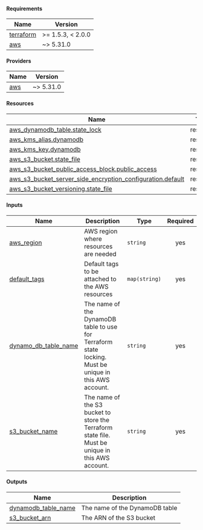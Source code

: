 <!-- BEGIN_TF_DOCS -->
#### Requirements

| Name | Version |
|------|---------|
| <a name="requirement_terraform"></a> [terraform](#requirement_terraform) | >= 1.5.3, < 2.0.0 |
| <a name="requirement_aws"></a> [aws](#requirement_aws) | ~> 5.31.0 |

#### Providers

| Name | Version |
|------|---------|
| <a name="provider_aws"></a> [aws](#provider_aws) | ~> 5.31.0 |

#### Resources

| Name | Type |
|------|------|
| [aws_dynamodb_table.state_lock](https://registry.terraform.io/providers/hashicorp/aws/latest/docs/resources/dynamodb_table) | resource |
| [aws_kms_alias.dynamodb](https://registry.terraform.io/providers/hashicorp/aws/latest/docs/resources/kms_alias) | resource |
| [aws_kms_key.dynamodb](https://registry.terraform.io/providers/hashicorp/aws/latest/docs/resources/kms_key) | resource |
| [aws_s3_bucket.state_file](https://registry.terraform.io/providers/hashicorp/aws/latest/docs/resources/s3_bucket) | resource |
| [aws_s3_bucket_public_access_block.public_access](https://registry.terraform.io/providers/hashicorp/aws/latest/docs/resources/s3_bucket_public_access_block) | resource |
| [aws_s3_bucket_server_side_encryption_configuration.default](https://registry.terraform.io/providers/hashicorp/aws/latest/docs/resources/s3_bucket_server_side_encryption_configuration) | resource |
| [aws_s3_bucket_versioning.state_file](https://registry.terraform.io/providers/hashicorp/aws/latest/docs/resources/s3_bucket_versioning) | resource |

#### Inputs

| Name | Description | Type | Required |
|------|-------------|------|:--------:|
| <a name="input_aws_region"></a> [aws_region](#input_aws_region) | AWS region where resources are needed | `string` | yes |
| <a name="input_default_tags"></a> [default_tags](#input_default_tags) | Default tags to be attached to the AWS resources | `map(string)` | yes |
| <a name="input_dynamo_db_table_name"></a> [dynamo_db_table_name](#input_dynamo_db_table_name) | The name of the DynamoDB table to use for Terraform state locking. Must be unique in this AWS account. | `string` | yes |
| <a name="input_s3_bucket_name"></a> [s3_bucket_name](#input_s3_bucket_name) | The name of the S3 bucket to store the Terraform state file. Must be unique in this AWS account. | `string` | yes |

#### Outputs

| Name | Description |
|------|-------------|
| <a name="output_dynamodb_table_name"></a> [dynamodb_table_name](#output_dynamodb_table_name) | The name of the DynamoDB table |
| <a name="output_s3_bucket_arn"></a> [s3_bucket_arn](#output_s3_bucket_arn) | The ARN of the S3 bucket |
<!-- END_TF_DOCS -->